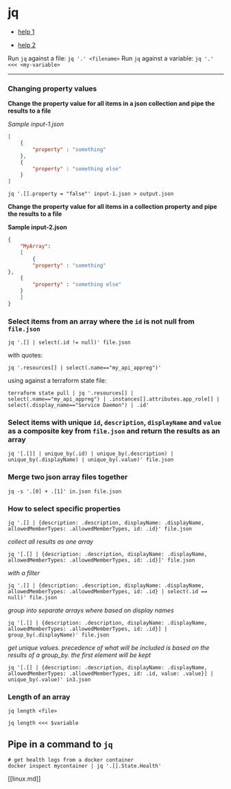 # jq

- [help 1](https://zerokspot.com/weblog/2013/07/18/processing-json-with-jq/)
* [help 2](https://www.howtogeek.com/529219/how-to-parse-json-files-on-the-linux-command-line-with-jq/)

Run `jq` against a file: `jq '.' <filename>`
Run `jq` against a variable: `jq '.' <<< <my-variable>`

---

### Changing property values

**Change the property value for all items in a json collection and pipe the results to a file**

*Sample input-1.json*
```json
[
    {
        "property" : "something"
    },
    {
        "property" : "something else"
    }
]
```

```
jq '.[].property = "false"' input-1.json > output.json
```

**Change the property value for all items in a collection property and pipe the results to a file**

**Sample input-2.json**
```json
{
    "MyArray": 
    [
        {
        "property" : "something"
},
    {
        "property" : "something else"
    }
    ]
}
```

### Select items from an array where the `id` is not null from `file.json`

```azurecli
jq '.[] | select(.id != null)' file.json
```
with quotes:
```
jq '.resources[] | select(.name=="my_api_appreg")'
```
using against a terraform state file:
```
terraform state pull | jq '.resources[] | select(.name=="my_api_appreg") | .instances[].attributes.app_role[] | select(.display_name=="Service Daemon") | .id'
```

### Select items with unique `id`, `description`, `displayName` and `value` as a composite key from `file.json` and return the results as an array

```azurecli
jq '[.[]] | unique_by(.id) | unique_by(.description) | unique_by(.displayName) | unique_by(.value)' file.json
```

### Merge two json array files together

```azurecli
jq -s '.[0] + .[1]' in.json file.json
```

### How to select specific properties

```azurecli
jq '.[] | {description: .description, displayName: .displayName, allowedMemberTypes: .allowedMemberTypes, id: .id}' file.json
```

*collect all results as one array*
```azurecli
jq '[.[] | {description: .description, displayName: .displayName, allowedMemberTypes: .allowedMemberTypes, id: .id}]' file.json
```

*with a filter*
```azurecli
jq '.[] | {description: .description, displayName: .displayName, allowedMemberTypes: .allowedMemberTypes, id: .id} | select(.id == null)' file.json
```

*group into separate arrays where based on display names*
```azurecli
jq '[.[] | {description: .description, displayName: .displayName, allowedMemberTypes: .allowedMemberTypes, id: .id}] | group_by(.displayName)' file.json
```

*get unique values.  precedence of what will be included is based on the results of a group_by.  the first element will be kept*
```azurecli
jq '[.[] | {description: .description, displayName: .displayName, allowedMemberTypes: .allowedMemberTypes, id: .id, value: .value}] | unique_by(.value)' in3.json
```

### Length of an array

```
jq length <file>

jq length <<< $variable
```

## Pipe in a command to `jq`

```
# get health logs from a docker container
docker inspect mycontainer | jq '.[].State.Health' 
```

[[linux.md]]


